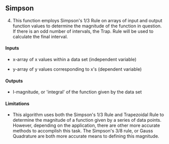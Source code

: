 
## Simpson

4.  This function employs Simpson's 1/3 Rule on arrays of input and output function values to determine the magnitude of the function in question. If there is an odd number of intervals, the Trap. Rule will be used to calculate the final interval.

#### Inputs

- x-array of x values within a data set (independent variable)

- y-array of y values corresponding to x's (dependent variable)

#### Outputs

- I-magnitude, or 'integral' of the function given by the data set

#### Limitations 
- This algorithm uses both the Simpson's 1/3 Rule and Trapezoidal Rule to determine the magnitude of a function given by a series of data points. However, depending on the application, there are other more accurate methods to accomplish this task. The Simpson's 3/8 rule, or Gauss Quadrature are both more accurate means to defining this magnitude.

